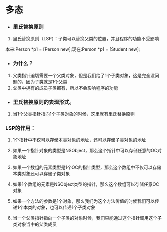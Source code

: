 # 多态

* ### 里氏替换原则

1. 里氏替换原则（LSP）：子类可以替换父类的位置，并且程序的功能不受影响

本来:Person \*p1 = \[Person new\];现在:Person \*p1 = \[Student new\];

* ### **为什么？**

1. 父类指针迫切需要一个父类对象，但是我们给了1个子类对象，这是完全没问题的，因为子类就是1个父类
2. 父类中拥有的成员子类都有，所以不会影响程序的功能



* ### **里氏替换原则的表现形式。**

1. 当1个父类指针指向1个子类对象的时候，这里就有里氏替换原则 

### LSP的作用：

1.  1个指针中不仅可以存储本类对象的地址，还可以存储子类对象的地址
2. 如果一个指针对象的类型是NSObject，那么这个指针中可以存储任意的OC对象地址

3. 如果一个数组的元素类型是1个OC的指针类型，那么这个数组中不仅可以存储本类对象还可以存储子类对象

4. 如果1个数组的元素是NSObject类型的指针，那么这个数组可以存储任意OC对象

5. 如果一个方法的参数是1个对象，那么我们为这个方法传值的时候我们可以传递1个本类的对象，也可以传递1个子类对象

6. 当一个父类指针指向一个子类的对象时候，我们只能通过这个指针调用这个子类对象当中的父类成员





